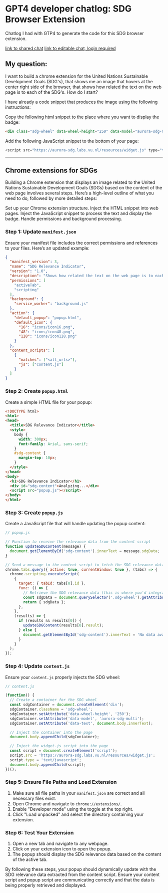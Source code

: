 # GPT4 developer chatlog: SDG Browser Extension
Chatlog I had with GTP4 to generate the code for this SDG browser extension.

[link to shared chat](https://chatgpt.com/share/2525fd28-18da-4be9-9080-05c32c474ace)
[link to editable chat, login required](https://chatgpt.com/c/05684878-ed45-45f4-872b-2e3f479dcfb6)

## My question:

I want to build a chrome extension for the United Nations Sustainable Development Goals (SDG's), that shows me an image that hovers at the center right side of the browser, that shows how related the text on the web page is to each of the SDG's. How do I start?

I have already a code snippet that produces the image using the following instructions:

Copy the following html snippet to the place where you want to display the badge:
```html
<div class="sdg-wheel" data-wheel-height="250" data-model="aurora-sdg-multi" data-text="insert text from webpage here"></div>
```

Add the following JavaScript snippet to the bottom of your page:

```js
<script src="https://aurora-sdg.labs.vu.nl/resources/widget.js" type="text/javascript"></script>
```

---------------

## Chrome extensions for SDGs


Building a Chrome extension that displays an image related to the United Nations Sustainable Development Goals (SDGs) based on the content of the web page involves several steps. Here’s a high-level outline of what you need to do, followed by more detailed steps:

Set up your Chrome extension structure.
Inject the HTML snippet into web pages.
Inject the JavaScript snippet to process the text and display the badge.
Handle permissions and background processing.

### Step 1: Update `manifest.json`

Ensure your manifest file includes the correct permissions and references to your files. Here’s an updated example:

```json
{
  "manifest_version": 3,
  "name": "SDG Relevance Indicator",
  "version": "1.0",
  "description": "Shows how related the text on the web page is to each of the SDGs.",
  "permissions": [
    "activeTab",
    "scripting"
  ],
  "background": {
    "service_worker": "background.js"
  },
  "action": {
    "default_popup": "popup.html",
    "default_icon": {
      "16": "icons/icon16.png",
      "48": "icons/icon48.png",
      "128": "icons/icon128.png"
    }
  },
  "content_scripts": [
    {
      "matches": ["<all_urls>"],
      "js": ["content.js"]
    }
  ]
}
```

### Step 2: Create `popup.html`

Create a simple HTML file for your popup:

```html
<!DOCTYPE html>
<html>
<head>
  <title>SDG Relevance Indicator</title>
  <style>
    body {
      width: 300px;
      font-family: Arial, sans-serif;
    }
    #sdg-content {
      margin-top: 10px;
    }
  </style>
</head>
<body>
  <h1>SDG Relevance Indicator</h1>
  <div id="sdg-content">Analyzing...</div>
  <script src="popup.js"></script>
</body>
</html>
```

### Step 3: Create `popup.js`

Create a JavaScript file that will handle updating the popup content:

```javascript
// popup.js

// Function to receive the relevance data from the content script
function updateSDGContent(message) {
  document.getElementById('sdg-content').innerText = message.sdgData;
}

// Send a message to the content script to fetch the SDG relevance data
chrome.tabs.query({ active: true, currentWindow: true }, (tabs) => {
  chrome.scripting.executeScript(
    {
      target: { tabId: tabs[0].id },
      func: () => {
        // Retrieve the SDG relevance data (this is where you'd integrate your logic)
        const sdgData = document.querySelector('.sdg-wheel').getAttribute('data-text');
        return { sdgData };
      },
    },
    (results) => {
      if (results && results[0]) {
        updateSDGContent(results[0].result);
      } else {
        document.getElementById('sdg-content').innerText = 'No data available.';
      }
    }
  );
});
```

### Step 4: Update `content.js`

Ensure your `content.js` properly injects the SDG wheel:

```javascript
// content.js

(function() {
  // Create a container for the SDG wheel
  const sdgContainer = document.createElement('div');
  sdgContainer.className = 'sdg-wheel';
  sdgContainer.setAttribute('data-wheel-height', '250');
  sdgContainer.setAttribute('data-model', 'aurora-sdg-multi');
  sdgContainer.setAttribute('data-text', document.body.innerText);

  // Inject the container into the page
  document.body.appendChild(sdgContainer);

  // Inject the widget.js script into the page
  const script = document.createElement('script');
  script.src = 'https://aurora-sdg.labs.vu.nl/resources/widget.js';
  script.type = 'text/javascript';
  document.body.appendChild(script);
})();
```

### Step 5: Ensure File Paths and Load Extension

1. Make sure all file paths in your `manifest.json` are correct and all necessary files exist.
2. Open Chrome and navigate to `chrome://extensions/`.
3. Enable "Developer mode" using the toggle at the top right.
4. Click "Load unpacked" and select the directory containing your extension.

### Step 6: Test Your Extension

1. Open a new tab and navigate to any webpage.
2. Click on your extension icon to open the popup.
3. The popup should display the SDG relevance data based on the content of the active tab.

By following these steps, your popup should dynamically update with the SDG relevance data extracted from the content script. Ensure your content script and popup script are communicating correctly and that the data is being properly retrieved and displayed.